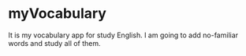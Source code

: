 # myVocabulary
It is my vocabulary app for study English. I am going to add no-familiar words and study all of them.
